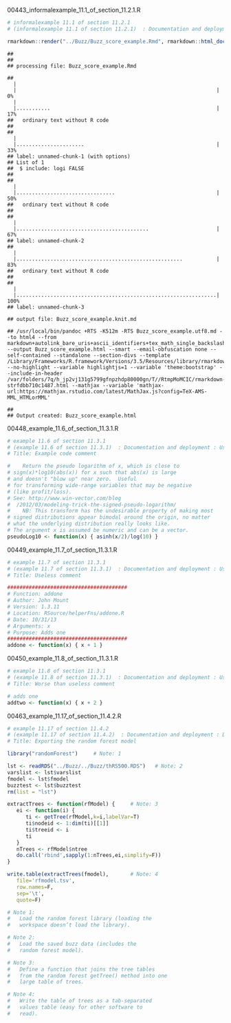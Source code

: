 
00443\_informalexample\_11.1\_of\_section\_11.2.1.R

``` r
# informalexample 11.1 of section 11.2.1 
# (informalexample 11.1 of section 11.2.1)  : Documentation and deployment : Using R markdown to produce milestone documentation : What is R markdown? 

rmarkdown::render("../Buzz/Buzz_score_example.Rmd", rmarkdown::html_document())
```

    ## 
    ## 
    ## processing file: Buzz_score_example.Rmd

    ## 
      |                                                                       
      |                                                                 |   0%
      |                                                                       
      |...........                                                      |  17%
    ##   ordinary text without R code
    ## 
    ## 
      |                                                                       
      |......................                                           |  33%
    ## label: unnamed-chunk-1 (with options) 
    ## List of 1
    ##  $ include: logi FALSE
    ## 
    ## 
      |                                                                       
      |................................                                 |  50%
    ##   ordinary text without R code
    ## 
    ## 
      |                                                                       
      |...........................................                      |  67%
    ## label: unnamed-chunk-2
    ## 
      |                                                                       
      |......................................................           |  83%
    ##   ordinary text without R code
    ## 
    ## 
      |                                                                       
      |.................................................................| 100%
    ## label: unnamed-chunk-3

    ## output file: Buzz_score_example.knit.md

    ## /usr/local/bin/pandoc +RTS -K512m -RTS Buzz_score_example.utf8.md --to html4 --from markdown+autolink_bare_uris+ascii_identifiers+tex_math_single_backslash --output Buzz_score_example.html --smart --email-obfuscation none --self-contained --standalone --section-divs --template /Library/Frameworks/R.framework/Versions/3.5/Resources/library/rmarkdown/rmd/h/default.html --no-highlight --variable highlightjs=1 --variable 'theme:bootstrap' --include-in-header /var/folders/7q/h_jp2vj131g5799gfnpzhdp80000gn/T//RtmpMoMCIC/rmarkdown-strfdbb710c1487.html --mathjax --variable 'mathjax-url:https://mathjax.rstudio.com/latest/MathJax.js?config=TeX-AMS-MML_HTMLorMML'

    ## 
    ## Output created: Buzz_score_example.html

00448\_example\_11.6\_of\_section\_11.3.1.R

``` r
# example 11.6 of section 11.3.1 
# (example 11.6 of section 11.3.1)  : Documentation and deployment : Using comments and version control for running documentation : Writing effective comments 
# Title: Example code comment 

#    Return the pseudo logarithm of x, which is close to
# sign(x)*log10(abs(x)) for x such that abs(x) is large
# and doesn't "blow up" near zero.  Useful
# for transforming wide-range variables that may be negative
# (like profit/loss).
# See: http://www.win-vector.com/blog
#  /2012/03/modeling-trick-the-signed-pseudo-logarithm/
#    NB: This transform has the undesirable property of making most
# signed distributions appear bimodal around the origin, no matter
# what the underlying distribution really looks like.
# The argument x is assumed be numeric and can be a vector.
pseudoLog10 <- function(x) { asinh(x/2)/log(10) }
```

00449\_example\_11.7\_of\_section\_11.3.1.R

``` r
# example 11.7 of section 11.3.1 
# (example 11.7 of section 11.3.1)  : Documentation and deployment : Using comments and version control for running documentation : Writing effective comments 
# Title: Useless comment 

#######################################
# Function: addone
# Author: John Mount
# Version: 1.3.11
# Location: RSource/helperFns/addone.R
# Date: 10/31/13
# Arguments: x
# Purpose: Adds one
#######################################
addone <- function(x) { x + 1 }
```

00450\_example\_11.8\_of\_section\_11.3.1.R

``` r
# example 11.8 of section 11.3.1 
# (example 11.8 of section 11.3.1)  : Documentation and deployment : Using comments and version control for running documentation : Writing effective comments 
# Title: Worse than useless comment 

# adds one
addtwo <- function(x) { x + 2 }
```

00463\_example\_11.17\_of\_section\_11.4.2.R

``` r
# example 11.17 of section 11.4.2 
# (example 11.17 of section 11.4.2)  : Documentation and deployment : Deploying models : Deploying models by export 
# Title: Exporting the random forest model 

library("randomForest")     # Note: 1 

lst <- readRDS("../Buzz/../Buzz/thRS500.RDS")   # Note: 2 
varslist <- lst$varslist
fmodel <- lst$fmodel
buzztest <- lst$buzztest
rm(list = "lst")

extractTrees <- function(rfModel) {     # Note: 3 
   ei <- function(i) {
      ti <- getTree(rfModel,k=i,labelVar=T)
      ti$nodeid <- 1:dim(ti)[[1]]
      ti$treeid <- i
      ti
   }
   nTrees <- rfModel$ntree
   do.call('rbind',sapply(1:nTrees,ei,simplify=F))
}

write.table(extractTrees(fmodel),       # Note: 4 
   file='rfmodel.tsv',
   row.names=F,
   sep='\t',
   quote=F)

# Note 1: 
#   Load the random forest library (loading the 
#   workspace doesn’t load the library). 

# Note 2: 
#   Load the saved buzz data (includes the 
#   random forest model). 

# Note 3: 
#   Define a function that joins the tree tables 
#   from the random forest getTree() method into one 
#   large table of trees. 

# Note 4: 
#   Write the table of trees as a tab-separated 
#   values table (easy for other software to 
#   read). 
```
